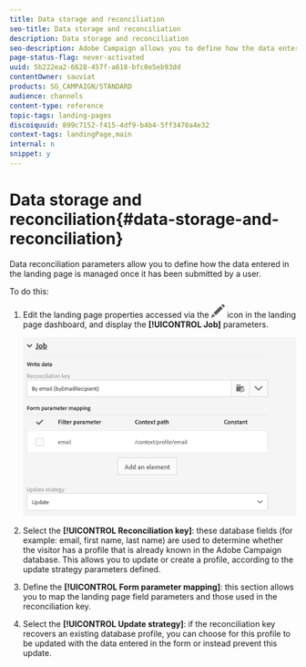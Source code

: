 ```yaml
---
title: Data storage and reconciliation
seo-title: Data storage and reconciliation
description: Data storage and reconciliation
seo-description: Adobe Campaign allows you to define how the data entered in the landing page is managed once submitted by a user.
page-status-flag: never-activated
uuid: 5b222ea2-6628-457f-a618-bfc0e5eb93dd
contentOwner: sauviat
products: SG_CAMPAIGN/STANDARD
audience: channels
content-type: reference
topic-tags: landing-pages
discoiquuid: 899c7152-f415-4df9-b4b4-5ff3470a4e32
context-tags: landingPage,main
internal: n
snippet: y
---
```


# Data storage and reconciliation{#data-storage-and-reconciliation}

Data reconciliation parameters allow you to define how the data entered in the landing page is managed once it has been submitted by a user.

To do this:

1. Edit the landing page properties accessed via the ![](assets/edit_darkgrey-24px.png) icon in the landing page dashboard, and display the **[!UICONTROL Job]** parameters.

   ![](assets/lp_parameters_4.png)

1. Select the **[!UICONTROL Reconciliation key]**: these database fields (for example: email, first name, last name) are used to determine whether the visitor has a profile that is already known in the Adobe Campaign database. This allows you to update or create a profile, according to the update strategy parameters defined.
1. Define the **[!UICONTROL Form parameter mapping]**: this section allows you to map the landing page field parameters and those used in the reconciliation key.
1. Select the **[!UICONTROL Update strategy]**: if the reconciliation key recovers an existing database profile, you can choose for this profile to be updated with the data entered in the form or instead prevent this update.

